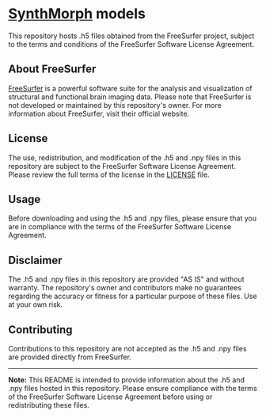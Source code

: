 # [SynthMorph](https://synthmorph.io) models

This repository hosts .h5 files obtained from the FreeSurfer project, subject to the terms and conditions of the FreeSurfer Software License Agreement.

## About FreeSurfer

[FreeSurfer](https://surfer.nmr.mgh.harvard.edu/) is a powerful software suite for the analysis and visualization of structural and functional brain imaging data. Please note that FreeSurfer is not developed or maintained by this repository's owner. For more information about FreeSurfer, visit their official website.

## License

The use, redistribution, and modification of the .h5 and .npy files in this repository are subject to the FreeSurfer Software License Agreement. Please review the full terms of the license in the [LICENSE](LICENSE) file.

## Usage

Before downloading and using the .h5 and .npy files, please ensure that you are in compliance with the terms of the FreeSurfer Software License Agreement.

## Disclaimer

The .h5 and .npy files in this repository are provided "AS IS" and without warranty. The repository's owner and contributors make no guarantees regarding the accuracy or fitness for a particular purpose of these files. Use at your own risk.

## Contributing

Contributions to this repository are not accepted as the .h5 and .npy files are provided directly from FreeSurfer.


---

**Note:** This README is intended to provide information about the .h5 and .npy files hosted in this repository. Please ensure compliance with the terms of the FreeSurfer Software License Agreement before using or redistributing these files.
